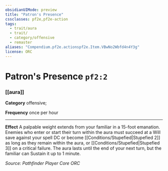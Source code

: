 ```yaml
---
obsidianUIMode: preview
title: "Patron's Presence"
cssclasses: pf2e,pf2e-action
tags:
  - trait/aura
  - trait/
  - category/offensive
  - remaster
aliases: "Compendium.pf2e.actionspf2e.Item.VBwNo2Wbfd4n4Y3g"
license: ORC
---
```

# Patron's Presence `pf2:2`

### [[aura]]

**Category** offensive; 




**Frequency** once per hour

* * *

**Effect** A palpable weight extends from your familiar in a 15-foot emanation. Enemies who enter or start their turn within the aura must succeed at a Will save against your spell DC or become [[Conditions/Stupefied|Stupefied 2]] as long as they remain within the aura, or [[Conditions/Stupefied|Stupefied 3]] on a critical failure. The aura lasts until the end of your next turn, but the familiar can Sustain it up to 1 minute.

*Source: Pathfinder Player Core*
*ORC*